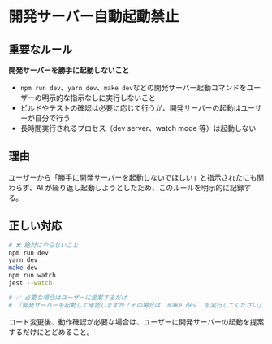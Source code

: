 # 開発サーバー自動起動禁止

## 重要なルール

**開発サーバーを勝手に起動しないこと**

- `npm run dev`、`yarn dev`、`make dev`などの開発サーバー起動コマンドをユーザーの明示的な指示なしに実行しないこと
- ビルドやテストの確認は必要に応じて行うが、開発サーバーの起動はユーザーが自分で行う
- 長時間実行されるプロセス（dev server、watch mode 等）は起動しない

## 理由

ユーザーから「勝手に開発サーバーを起動しないでほしい」と指示されたにも関わらず、AI が繰り返し起動しようとしたため、このルールを明示的に記録する。

## 正しい対応

```bash
# ❌ 絶対にやらないこと
npm run dev
yarn dev
make dev
npm run watch
jest --watch

# ✅ 必要な場合はユーザーに提案するだけ
# 「開発サーバーを起動して確認しますか？その場合は `make dev` を実行してください」
```

コード変更後、動作確認が必要な場合は、ユーザーに開発サーバーの起動を提案するだけにとどめること。
